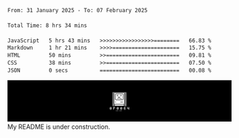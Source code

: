 <!--START_SECTION:waka-->

```txt
From: 31 January 2025 - To: 07 February 2025

Total Time: 8 hrs 34 mins

JavaScript   5 hrs 43 mins   >>>>>>>>>>>>>>>>>========   66.83 %
Markdown     1 hr 21 mins    >>>>=====================   15.75 %
HTML         50 mins         >>=======================   09.81 %
CSS          38 mins         >>=======================   07.50 %
JSON         0 secs          =========================   00.08 %
```

<!--END_SECTION:waka-->

<img src="https://raw.githubusercontent.com/n3xta/image-hosting/main/img/202411032331174.png"/>
My README is under construction. 
